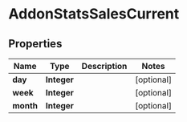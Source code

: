 

# AddonStatsSalesCurrent


## Properties

Name | Type | Description | Notes
------------ | ------------- | ------------- | -------------
**day** | **Integer** |  |  [optional]
**week** | **Integer** |  |  [optional]
**month** | **Integer** |  |  [optional]



